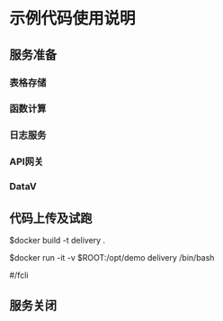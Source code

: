 # 示例代码使用说明

## 服务准备

### 表格存储
### 函数计算
### 日志服务
### API网关
### DataV

## 代码上传及试跑

$docker build -t delivery .

$docker run -it -v $ROOT:/opt/demo delivery /bin/bash

#/fcli

## 服务关闭
